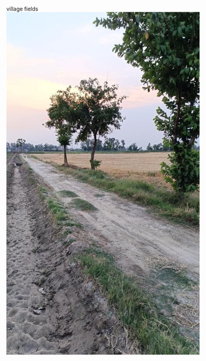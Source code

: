 village fields
![image alt](https://github.com/Vennela-eng/my-_village/blob/ced7ac723a52be6d8375579d8c90f1b5a045d2a6/jptvill_field.jpg)
